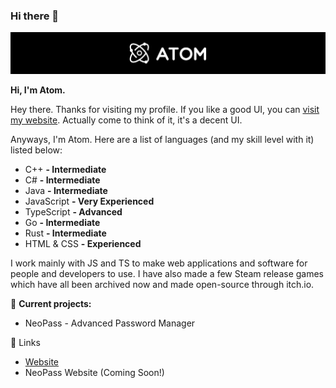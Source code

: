 ### Hi there 👋

![Atom](./image_2022-02-21_192705.png)

**Hi, I'm Atom.**

Hey there. Thanks for visiting my profile. If you like a good UI, you can [visit my website](https://atomdev.cf). Actually come to think of it, it's a decent UI.

Anyways, I'm Atom. Here are a list of languages (and my skill level with it) listed below:
- C++ **- Intermediate**
- C# **- Intermediate**
- Java **- Intermediate**
- JavaScript **- Very Experienced**
- TypeScript **- Advanced**
- Go **- Intermediate**
- Rust **- Intermediate**
- HTML & CSS **- Experienced**

I work mainly with JS and TS to make web applications and software for people and developers to use. I have also made a few Steam release games which have all been archived now and made open-source through itch.io. 

🎨 **Current projects:**
- NeoPass - Advanced Password Manager

🔗 Links
- [Website](https://atomdev.cf/)
- NeoPass Website (Coming Soon!)
